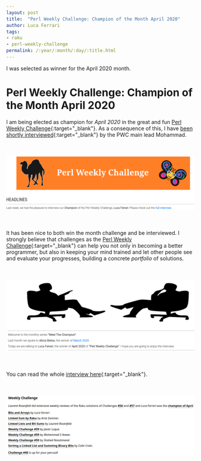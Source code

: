 ```yaml
---
layout: post
title:  "Perl Weekly Challenge: Champion of the Month April 2020"
author: Luca Ferrari
tags:
- raku
- perl-weekly-challenge
permalink: /:year/:month/:day/:title.html
---
```

I was selected as winner for the April 2020 month.

# Perl Weekly Challenge: Champion of the Month April 2020

I am being elected as champion for *April 2020* in the great and fun [Perl Weekly Challenge](https://perlweeklychallenge.org/){:target="_blank"}. As a consequence of this, I have [been shortly interviewed](https://perlweeklychallenge.org/blog/meet-the-champion-2020-04/){:target="_blank"} by the PWC main lead Mohammad.

<br/>
<br/>

<center>
<a href="https://perlweeklychallenge.org/blog/meet-the-champion-2020-04/" target="_blank">
  <img src="/images/posts/raku/pwc_champion_april_2020_1.png" />
</a>
</center>

<br/>
<br/>

It has been nice to both win the month challenge and be interviewed. I strongly believe that challenges as the [Perl Weekly Challenge](https://perlweeklychallenge.org/){:target="_blank"} can help you not only in becoming a better programmer, but also in keeping your mind trained and let other people see and evaluate your progresses, building a concrete *portfolio* of solutions.


<br/>
<br/>

<center>
<a href="https://perlweeklychallenge.org/blog/meet-the-champion-2020-04/" target="_blank">
  <img src="/images/posts/raku/pwc_champion_april_2020_2.png" />
</a>
</center>

<br/>
<br/>

You can read the whole [interview here](https://perlweeklychallenge.org/blog/meet-the-champion-2020-04/){:target="_blank"}.


<br/>
<br/>
<center>
<a href="https://perlweeklychallenge.org/blog/meet-the-champion-2020-04/" target="_blank">
<img src="/images/posts/raku/pwc_champion_april_2020_3.png" />
</a>
</center>
